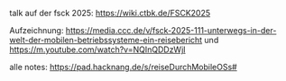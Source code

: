 talk auf der fsck 2025: https://wiki.ctbk.de/FSCK2025

Aufzeichnung: https://media.ccc.de/v/fsck-2025-111-unterwegs-in-der-welt-der-mobilen-betriebssysteme-ein-reisebericht und https://m.youtube.com/watch?v=NQInQDDzWjI

alle notes: https://pad.hacknang.de/s/reiseDurchMobileOSs#
